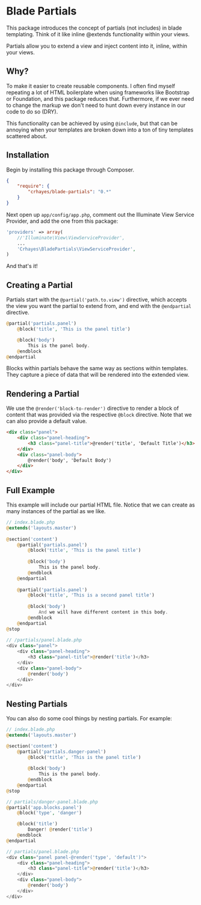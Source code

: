 Blade Partials
==============
This package introduces the concept of partials (not includes) in blade templating. Think of it like inline @extends functionality within your views.

Partials allow you to extend a view and inject content into it, inline, within your views.

Why?
---
To make it easier to create reusable components. I often find myself repeating a lot of HTML boilerplate when using frameworks like Bootstrap or Foundation, and this package reduces that. Furthermore, if we ever need to change the markup we don't need to hunt down every instance in our code to do so (DRY).

This functionality can be achieved by using `@include`, but that can be annoying when your templates are broken down into a ton of tiny templates scattered about.

Installation
------------
Begin by installing this package through Composer.

```json
{
    "require": {
        "crhayes/blade-partials": "0.*"
    }
}
```
Next open up `app/config/app.php`, comment out the Illuminate View Service Provider, and add the one from this package:
```php
'providers' => array(
    //'Illuminate\View\ViewServiceProvider',
    ...
    'Crhayes\BladePartials\ViewServiceProvider',
)
```

And that's it!

Creating a Partial
------------------
Partials start with the `@partial('path.to.view')` directive, which accepts the view you want the partial to extend from, and end with the `@endpartial` directive.

```php
@partial('partials.panel')
    @block('title', 'This is the panel title')

    @block('body')
        This is the panel body.
    @endblock
@endpartial
```

Blocks within partials behave the same way as sections within templates. They capture a piece of data that will be rendered into the extended view.

Rendering a Partial
-------------------
We use the `@render('block-to-render')` directive to render a block of content that was provided via the respective `@block` directive. Note that we can also provide a default value.

```html
<div class="panel">
    <div class="panel-heading">
        <h3 class="panel-title">@render('title', 'Default Title')</h3>
    </div>
    <div class="panel-body">
        @render('body', 'Default Body')
    </div>
</div> 
```

Full Example
------------
This example will include our partial HTML file. Notice that we can create as many instances of the partial as we like.

```php
// index.blade.php
@extends('layouts.master')
 
@section('content')
    @partial('partials.panel')
        @block('title', 'This is the panel title')
 
        @block('body')
            This is the panel body.
        @endblock
    @endpartial
    
    @partial('partials.panel')
        @block('title', 'This is a second panel title')
 
        @block('body')
            And we will have different content in this body.
        @endblock
    @endpartial
@stop
 
// /partials/panel.blade.php
<div class="panel">
    <div class="panel-heading">
        <h3 class="panel-title">@render('title')</h3>
    </div>
    <div class="panel-body">
        @render('body')
    </div>
</div> 
```

Nesting Partials
----------------
You can also do some cool things by nesting partials. For example:

```php
// index.blade.php
@extends('layouts.master')

@section('content')
    @partial('partials.danger-panel')
        @block('title', 'This is the panel title')
    
        @block('body')
            This is the panel body.
        @endblock
    @endpartial
@stop

// partials/danger-panel.blade.php
@partial('app.blocks.panel')
    @block('type', 'danger')

    @block('title')
    	Danger! @render('title')
    @endblock
@endpartial

// partials/panel.blade.php
<div class="panel panel-@render('type', 'default')">
    <div class="panel-heading">
        <h3 class="panel-title">@render('title')</h3>
    </div>
    <div class="panel-body">
        @render('body')
    </div>
</div> 
```

